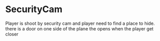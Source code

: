 # SecurityCam
Player is shoot by security cam and player need to find a place to hide. there is a door on one side of the plane the opens when the player get closer
